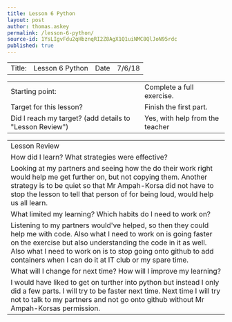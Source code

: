 ```yaml
---
title: Lesson 6 Python
layout: post
author: thomas.askey
permalink: /lesson-6-python/
source-id: 1YsLIgvFdu2qHbznqRI2Z8AgX1Q1uiNMC8QlJoN95rdc
published: true
---
```

<table>
  <tr>
    <td>Title:</td>
    <td>Lesson 6 Python</td>
    <td>Date</td>
    <td>7/6/18</td>
  </tr>
</table>


<table>
  <tr>
    <td>Starting point:</td>
    <td>Complete a full exercise.</td>
  </tr>
  <tr>
    <td>Target for this lesson?</td>
    <td>Finish the first part.
</td>
  </tr>
  <tr>
    <td>Did I reach my target? 
(add details to "Lesson Review")</td>
    <td>Yes, with help from the teacher</td>
  </tr>
</table>


<table>
  <tr>
    <td>Lesson Review</td>
  </tr>
  <tr>
    <td>How did I learn? What strategies were effective? </td>
  </tr>
  <tr>
    <td>Looking at my partners and seeing how the do their work right would help me get further on, but not copying them. Another strategy is to be quiet so that Mr Ampah-Korsa did not have to stop the lesson to tell that person of for being loud, would help us all learn. </td>
  </tr>
  <tr>
    <td>What limited my learning? Which habits do I need to work on? </td>
  </tr>
  <tr>
    <td>Listening to my partners would've helped, so then they could help me with code. Also what I need to work on is going faster on the exercise but also understanding the code in it as well. Also what I need to work on is to stop going onto github to add containers when I can do it at IT club or my spare time.</td>
  </tr>
  <tr>
    <td>What will I change for next time? How will I improve my learning?</td>
  </tr>
  <tr>
    <td>I would have liked to get on turther into python but instead I only did a few parts. I will try to be faster next time. Next time I will try not to talk to my partners and not go onto github without Mr Ampah-Korsas permission.</td>
  </tr>
</table>


